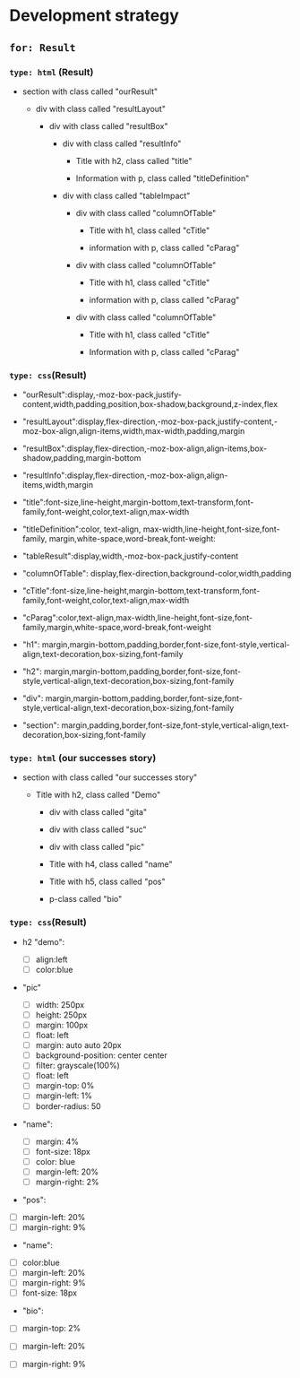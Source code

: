# Development strategy

## `for: Result`

### `type: html` (Result)

- section with class called "ourResult"

  - div with class called "resultLayout"

    - div with class called "resultBox"

      - div with class called "resultInfo"

        - Title with h2, class called "title"

        - Information with p, class called "titleDefinition"

      - div with class called "tableImpact"

        - div with class called "columnOfTable"

          - Title with h1, class called "cTitle"

          - information with p, class called "cParag"

        - div with class called "columnOfTable"

          - Title with h1, class called "cTitle"

          - information with p, class called "cParag"

        - div with class called "columnOfTable"

          - Title with h1, class called "cTitle"

          - Information with p, class called "cParag"

### `type: css`(Result)

- "ourResult":display,-moz-box-pack,justify-content,width,padding,position,box-shadow,background,z-index,flex

- "resultLayout":display,flex-direction,-moz-box-pack,justify-content,-moz-box-align,align-items,width,max-width,padding,margin

- "resultBox":display,flex-direction,-moz-box-align,align-items,box-shadow,padding,margin-bottom

- "resultInfo":display,flex-direction,-moz-box-align,align-items,width,margin

- "title":font-size,line-height,margin-bottom,text-transform,font-family,font-weight,color,text-align,max-width

- "titleDefinition":color, text-align, max-width,line-height,font-size,font-family, margin,white-space,word-break,font-weight:

- "tableResult":display,width,-moz-box-pack,justify-content

- "columnOfTable": display,flex-direction,background-color,width,padding

- "cTitle":font-size,line-height,margin-bottom,text-transform,font-family,font-weight,color,text-align,max-width

- "cParag":color,text-align,max-width,line-height,font-size,font-family,margin,white-space,word-break,font-weight

- "h1": margin,margin-bottom,padding,border,font-size,font-style,vertical-align,text-decoration,box-sizing,font-family

- "h2": margin,margin-bottom,padding,border,font-size,font-style,vertical-align,text-decoration,box-sizing,font-family

- "div": margin,margin-bottom,padding,border,font-size,font-style,vertical-align,text-decoration,box-sizing,font-family

- "section": margin,padding,border,font-size,font-style,vertical-align,text-decoration,box-sizing,font-family

### `type: html` (our successes story)

- section with class called "our successes story"

  - Title with h2, class called "Demo"

     - div with class called "gita"

     - div with class called "suc"

     - div with class called "pic"

     - Title with h4, class called "name"
   
     - Title with h5, class called "pos"
    
     - p-class called "bio"

 ### `type: css`(Result)    
 
 - h2  "demo":
    - [ ] align:left
    - [ ] color:blue
   
 - "pic"
    - [ ] width: 250px
    - [ ] height: 250px
    - [ ] margin: 100px
    - [ ] float: left
    - [ ] margin: auto auto 20px
    - [ ] background-position: center center
    - [ ] filter: grayscale(100%)
    - [ ] float: left
    - [ ] margin-top: 0%
    - [ ] margin-left: 1%
    - [ ] border-radius: 50
 
 - "name":
  
   - [ ] margin: 4%
   - [ ] font-size: 18px
   - [ ] color: blue
   - [ ] margin-left: 20%
   - [ ] margin-right: 2%
 
 - "pos":
 
  - [ ] margin-left: 20%
  - [ ] margin-right: 9%
 
 - "name":

  - [ ] color:blue
  - [ ] margin-left: 20%
  - [ ] margin-right: 9%
  - [ ] font-size: 18px

 - "bio":
 
  - [ ] margin-top: 2%
  - [ ] margin-left: 20%
  - [ ] margin-right: 9%
 
 
 





